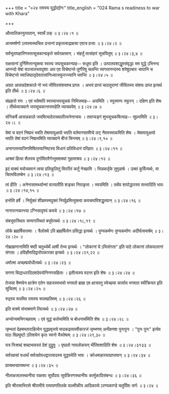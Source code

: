 +++
title = "०२४ रामस्य युद्धोद्योगः"
title_english = "024 Rama s readiness to war with Khara"

+++


औत्पातिकानुत्पातान्, स्वार्थे ठक्  ॥  ३।२४।१  ॥   

  

अत्यमर्षणो ऽत्यस्वस्थचितः प्रजानां प्रकृतत्वाद्राक्षसा एवात्र प्रजाः  ॥ 
३।२४।२  ॥   

  

सर्वभूतापहारिणस्तत्सूचकान्प्रकृते सर्वराक्षसान् । संहर्तुं तत्संहारं
सूचयितुम्  ॥  ३।२४।३,४  ॥   

  

राक्षसानां दुर्निमित्तान्युक्त्वा स्वस्य जयसूचकान्याह-- सधूमा इति ।
उत्पातवशाद्धूमसंवृद्धाः मम युद्धे ऽभिनन्द आनन्दो येषां सञ्जातस्तादृशाः
अत एव विचेष्टन्ते तूणीरेषु चलन्ति स्वगतानन्दस्य शरेषूपचारः चापानि च
विचेष्टन्ते स्वाधिष्ठातृदेवतासांनिध्यात्स्फुरज्ज्यानि भवन्ति  ॥  ३।२४।५
 ॥   

  

अग्रत आसन्नदेशकाले नो भयं जीवितसंशयश्च प्राप्तः । अभयं प्राप्तं
चादसुराणां जीवितस्य संशयः प्राप्त इत्यर्थ इति तीर्थः  ॥  ३।२४।६  ॥   

  

संप्रहारो रणः । एवं भयेष्वपि स्वस्याभयसूचकं निमित्तमाह-- अयमिति ।
स्पुरमाणः स्फुरन् । दक्षिण इति शेषः । तीर्थव्याख्याने जयसूचकान्तरमाहेति
व्याख्ययेम्  ॥  ३।२४।७  ॥   

  

संनिकर्षे आसन्नकाले जयमित्यादेराख्यातीत्यनेनान्वयः । तवाप्यङ्गं
शुभसूचकमित्याह-- सुप्रभमिति  ॥  ३।२४।८  ॥   

  

येषां च वदनं निष्प्रभं भवति तेषामायुःक्षयो भवति वर्तमानसामीप्ये लट्
नैवमस्माकमिति शेषः । येषामायुःक्षयो भवति तेषां वदनं निष्प्रभमिति
व्याख्याने बीजं चिन्त्यम्  ॥  ३।२४।९,१०  ॥   

  

अनागतस्याजिगमिषितस्यानिष्टस्य विधानं प्रतिविधानं परिहारः  ॥  ३।२४।११  ॥   

  

आश्रमं हित्वा शैलस्य दुर्गामितरैर्गन्तुमशक्यां गुहामाश्रय  ॥  ३।२४।१२
 ॥   

  

इदं वाक्यं मयोच्यमानं त्वया प्रतिकूलितुं विपरीतं कर्तुं नेच्छामि ।
भिन्नकर्तृके तुमुन्नार्षः । उक्तं कुर्वित्यर्थः, मा चिरमविलम्बेन  ॥ 
३।२४।१३  ॥   

  

त्वं हीति । अनेनासामर्थ्यान्मां वारयतीति शङ्का निराकृता । स्वयमिति ।
तथैव शापोद्धारस्य सत्त्वादिति भावः  ॥  ३।२४।१४,१५  ॥   

  

हन्तेति हर्षे । निर्युक्तं शीघ्रमस्मदुक्तं निर्व्यूढमित्युक्त्वा
कवचमाविशद्धृतवान्  ॥  ३।२४।१६  ॥   

  

नानारत्नकान्त्या ऽग्निसादृश्यं कवचे  ॥  ३।२४।१७  ॥   

  

संबभूवास्थितः सम्यगास्थितं बभूवेत्यर्थः  ॥  ३।२४।१८,१९  ॥   

  

लोके ब्रह्मर्षिसत्तमाः । त्रैलोक्ये ऽपि ब्रह्मर्षित्वेन प्रसिद्धा
इत्यर्थः । पुण्यकर्मणः पुण्यकर्माणः अदीर्घत्वमार्षम्  ॥  ३।२४।२०  ॥   

  

गोब्राह्मणानामिति षष्ठी चतुर्थ्यर्थे आर्षी तेभ्य इत्यर्थः । "लोकानां ये
ऽभिसंगता" इति पाठे लोकानां लोकपालानां संगताः । हविर्होमादिद्वारोपकारका
इत्यर्थः  ॥  ३।२४।२१,२२  ॥   

  

धर्मात्मा अच्छद्मयोधीत्यर्थः  ॥  ३।२४।२३  ॥   

  

सगणा विद्याधरादिदशदेवयोनिगणसहिताः । इतीत्यस्य वदन्त इति शेषः  ॥  ३।२४।२४
 ॥   

  

तेजसा वैष्णवेन क्षात्रेण एतेन सहजस्वभावो भगवतो ब्राह्म एव क्षात्रस्तु
स्वेच्छया कार्याय भगवता स्वीक्रियत इति सूचितम्  ॥  ३।२४।२५  ॥   

  

रुद्रस्य रूपमिव रामस्य रूपमप्रतिमम्  ॥  ३।२४।२६  ॥   

  

इति वाक्ये संभाषमाणे त्वित्यर्थः  ॥  ३।२४।२७  ॥   

  

अन्योन्यमभिगच्छताम् । एवं युद्धं कर्तव्यमिति च बोधनार्थमिति शेषः  ॥ 
३।२४।२८  ॥   

  

जृम्भतां देहममताराहित्येन युद्धप्रवृत्तये मादकद्रव्यस्वीकारजं जृम्भणम्
अभीक्ष्णशः पुनःपुनः । "पुनः पुनः" इत्येव पाठः विप्रघुष्टो ऽतिशयेन कृतः
स्वनो यैस्तेषाम्  ॥  ३।२४।२९,३०  ॥   

  

यत्र निःशब्दं शब्दाभावस्तं देशं दुद्रुवुः । पृष्ठतो नावलोकयन्
भीतिवशादिति शेषः  ॥  ३।२४।३१३३  ॥   

  

सर्वरक्षसां वधार्थं सर्वरक्षोवधद्वारत्वादस्य युद्धस्येति भावः ।
क्रोधमाहारयत्प्राप्तवान्  ॥  ३।२४।३४  ॥   

  

प्राव्यथन्प्राव्यथन्त  ॥  ३।२४।३५  ॥   

  

नीलाभ्रजालस्थानीया राक्षसाः सूर्योदयः सूर्यकिरणस्थानीयः
कार्मुकादिसंबन्धः  ॥  ३।२४।३६  ॥   

  

इति श्रीरामाभिरामे श्रीरामीये रामायणतिलके वाल्मीकीय आदिकाव्ये
ऽरण्यकाण्डे चतुर्विंशः सर्गः  ॥  ३।२४  ॥   

  


